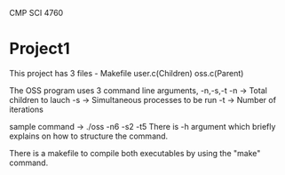 CMP SCI 4760
# Project1
This project has 3 files - 
Makefile
user.c(Children)
oss.c(Parent)

The OSS program uses 3 command line arguments, -n,-s,-t
-n -> Total children to lauch
-s -> Simultaneous processes to be run
-t -> Number of iterations

sample command -> ./oss -n6 -s2 -t5
There is -h argument which briefly explains on how to structure the command.

There is a makefile to compile both executables by using the "make" command.


